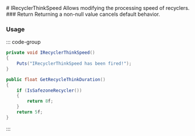 <Badge type="danger" text="Carbon Compatible"/>
# IRecyclerThinkSpeed
Allows modifying the processing speed of recyclers.
### Return
Returning a non-null value cancels default behavior.

### Usage
::: code-group
```csharp [Example]
private void IRecyclerThinkSpeed()
{
	Puts("IRecyclerThinkSpeed has been fired!");
}
```
```csharp [Source — Assembly-CSharp @ Recycler]
public float GetRecycleThinkDuration()
{
	if (IsSafezoneRecycler())
	{
		return 8f;
	}
	return 5f;
}

```
:::
